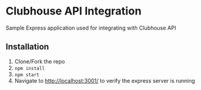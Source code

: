 # Clubhouse API Integration
Sample Express application used for integrating with Clubhouse API

## Installation
1. Clone/Fork the repo
1. `npm install`
1. `npm start`
1. Navigate to [http://localhost:3001/](http://localhost:3001/) to verify the express server is running
